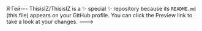 Я Гей---
ThisisIZ/ThisisIZ is a ✨ special ✨ repository because its `README.md` (this file) appears on your GitHub profile.
You can click the Preview link to take a look at your changes.
--->
